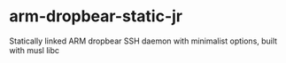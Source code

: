 # arm-dropbear-static-jr
Statically linked ARM dropbear SSH daemon with minimalist options, built with musl libc
